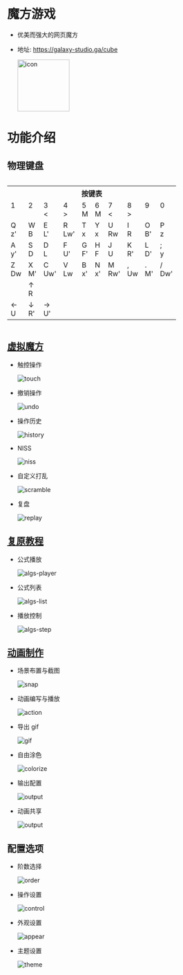 # 魔方游戏

- 优美而强大的网页魔方

- 地址: <https://galaxy-studio.ga/cube>

  <img width="120px" src="https://cdn.jsdelivr.net/gh/Galaxy-Studio-Code/cube/resource/icon.png"  alt="icon"/>

# 功能介绍

## 物理键盘

<table class="table" id="vrckey" style="display: inline-block;">
<tr><th colspan=10>按键表</th></tr>
<tr>
<td>1<br><br></td><td>2<br><br></td><td>3<br><span>&lt;</span></td><td>4<br><span>&gt;</span></td><td>5<br><span>M</span></td>
<td>6<br><span>M</span></td><td>7<br><span>&lt;</span></td><td>8<br><span>&gt;</span></td><td>9<br><br></td><td>0<br><br></td>
</tr><tr>
<td>Q<br><span> z'</span></td><td>W<br><span>  B</span></td><td>E<br><span> L'</span></td><td>R<br><span>Lw'</span></td><td>T<br><span>  x</span></td> 
<td>Y<br><span>  x</span></td><td>U<br><span> Rw</span></td><td>I<br><span>  R</span></td><td>O<br><span> B'</span></td><td>P<br><span>  z</span></td> 
</tr><tr>
<td>A<br><span> y'</span></td><td>S<br><span>  D</span></td><td>D<br><span>  L</span></td><td>F<br><span> U'</span></td><td>G<br><span> F'</span></td>
<td>H<br><span>  F</span></td><td>J<br><span>  U</span></td><td>K<br><span> R'</span></td><td>L<br><span> D'</span></td><td>;<br><span>  y</span></td>
</tr><tr>
<td>Z<br><span> Dw</span></td><td>X<br><span> M'</span></td><td>C<br><span>Uw'</span></td><td>V<br><span> Lw</span></td><td>B<br><span> x'</span></td>
<td>N<br><span> x'</span></td><td>M<br><span>Rw'</span></td><td>,<br><span> Uw</span></td><td>.<br><span> M'</span></td><td>/<br><span>Dw'</span></td>
</tr>
<tr>
<td></td>
<td>↑<br><span> R</span></td>
<td></td>
</tr>
<tr>
<td>←<br><span> U</span></td>
<td>↓<br><span> R'</span></td>
<td>→<br><span> U'</span></td>
</tr>
</table>

## [虚拟魔方](https://galaxy-studio.ga/cube)

- 触控操作

  ![touch](https://cdn.jsdelivr.net/gh/Galaxy-Studio-Code/cube/screenshot/touch.gif)

- 撤销操作

  ![undo](https://cdn.jsdelivr.net/gh/Galaxy-Studio-Code/cube/screenshot/undo.gif)

- 操作历史

  ![history](https://cdn.jsdelivr.net/gh/Galaxy-Studio-Code/cube/screenshot/history.gif)

- NISS

  ![niss](https://cdn.jsdelivr.net/gh/Galaxy-Studio-Code/cube/screenshot/niss.gif)

- 自定义打乱

  ![scramble](https://cdn.jsdelivr.net/gh/Galaxy-Studio-Code/cube/screenshot/scramble.gif)

- 复盘

  ![replay](https://cdn.jsdelivr.net/gh/Galaxy-Studio-Code/cube/screenshot/replay.gif)

## [复原教程](https://galaxy-studio.ga/cube?mode=algs)

- 公式播放

  ![algs-player](https://cdn.jsdelivr.net/gh/Galaxy-Studio-Code/cube/screenshot/algs-player.gif)

* 公式列表

  ![algs-list](https://cdn.jsdelivr.net/gh/Galaxy-Studio-Code/cube/screenshot/algs-list.gif)

- 播放控制

  ![algs-step](https://cdn.jsdelivr.net/gh/Galaxy-Studio-Code/cube/screenshot/algs-step.gif)

## [动画制作](https://galaxy-studio.ga/cube?mode=director)

- 场景布置与截图

  ![snap](https://cdn.jsdelivr.net/gh/Galaxy-Studio-Code/cube/screenshot/snap.gif)

- 动画编写与播放

  ![action](https://cdn.jsdelivr.net/gh/Galaxy-Studio-Code/cube/screenshot/action.gif)

- 导出 gif

  ![gif](https://cdn.jsdelivr.net/gh/Galaxy-Studio-Code/cube/screenshot/gif.gif)

- 自由涂色

  ![colorize](https://cdn.jsdelivr.net/gh/Galaxy-Studio-Code/cube/screenshot/colorize.gif)

- 输出配置

  ![output](https://cdn.jsdelivr.net/gh/Galaxy-Studio-Code/cube/screenshot/output.gif)

- 动画共享

  ![output](https://cdn.jsdelivr.net/gh/Galaxy-Studio-Code/cube/screenshot/share.gif)

## 配置选项

- 阶数选择

  ![order](https://cdn.jsdelivr.net/gh/Galaxy-Studio-Code/cube/screenshot/order.gif)

- 操作设置

  ![control](https://cdn.jsdelivr.net/gh/Galaxy-Studio-Code/cube/screenshot/control.gif)

- 外观设置

  ![appear](https://cdn.jsdelivr.net/gh/Galaxy-Studio-Code/cube/screenshot/appear.gif)

- 主题设置

  ![theme](https://cdn.jsdelivr.net/gh/Galaxy-Studio-Code/cube/screenshot/theme.gif)